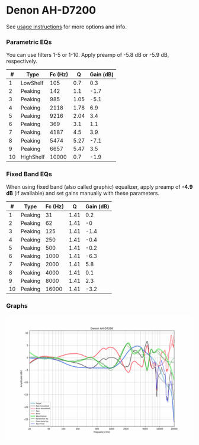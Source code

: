 # Denon AH-D7200
See [usage instructions](https://github.com/jaakkopasanen/AutoEq#usage) for more options and info.

### Parametric EQs
You can use filters 1-5 or 1-10. Apply preamp of -5.8 dB or -5.9 dB, respectively.

|   # | Type      |   Fc (Hz) |    Q |   Gain (dB) |
|-----|-----------|-----------|------|-------------|
|   1 | LowShelf  |       105 | 0.7  |         0.3 |
|   2 | Peaking   |       142 | 1.1  |        -1.7 |
|   3 | Peaking   |       985 | 1.05 |        -5.1 |
|   4 | Peaking   |      2118 | 1.78 |         6.9 |
|   5 | Peaking   |      9216 | 2.04 |         3.4 |
|   6 | Peaking   |       369 | 3.1  |         1.1 |
|   7 | Peaking   |      4187 | 4.5  |         3.9 |
|   8 | Peaking   |      5474 | 5.27 |        -7.1 |
|   9 | Peaking   |      6657 | 5.47 |         3.5 |
|  10 | HighShelf |     10000 | 0.7  |        -1.9 |

### Fixed Band EQs
When using fixed band (also called graphic) equalizer, apply preamp of **-4.9 dB** (if available) and set gains manually with these parameters.

|   # | Type    |   Fc (Hz) |    Q |   Gain (dB) |
|-----|---------|-----------|------|-------------|
|   1 | Peaking |        31 | 1.41 |         0.2 |
|   2 | Peaking |        62 | 1.41 |        -0   |
|   3 | Peaking |       125 | 1.41 |        -1.4 |
|   4 | Peaking |       250 | 1.41 |        -0.4 |
|   5 | Peaking |       500 | 1.41 |        -0.2 |
|   6 | Peaking |      1000 | 1.41 |        -6.3 |
|   7 | Peaking |      2000 | 1.41 |         5.8 |
|   8 | Peaking |      4000 | 1.41 |         0.1 |
|   9 | Peaking |      8000 | 1.41 |         2.3 |
|  10 | Peaking |     16000 | 1.41 |        -3.2 |

### Graphs
![](./Denon%20AH-D7200.png)
